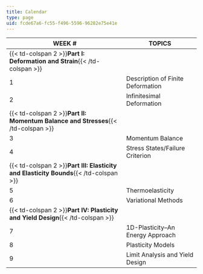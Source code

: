 ```yaml
---
title: Calendar
type: page
uid: fcde67a6-fc55-f496-5596-96282e75e41e
---
```


| WEEK # | TOPICS |
| --- | --- |
| {{< td-colspan 2 >}}**Part I: Deformation and Strain**{{< /td-colspan >}} ||
| 1 | Description of Finite Deformation |
| 2 | Infinitesimal Deformation |
| {{< td-colspan 2 >}}**Part II: Momentum Balance and Stresses**{{< /td-colspan >}} ||
| 3 | Momentum Balance |
| 4 | Stress States/Failure Criterion |
| {{< td-colspan 2 >}}**Part III: Elasticity and Elasticity Bounds**{{< /td-colspan >}} ||
| 5 | Thermoelasticity |
| 6 | Variational Methods |
| {{< td-colspan 2 >}}**Part IV: Plasticity and Yield Design**{{< /td-colspan >}} ||
| 7 | 1D-Plasticity–An Energy Approach |
| 8 | Plasticity Models |
| 9 | Limit Analysis and Yield Design
